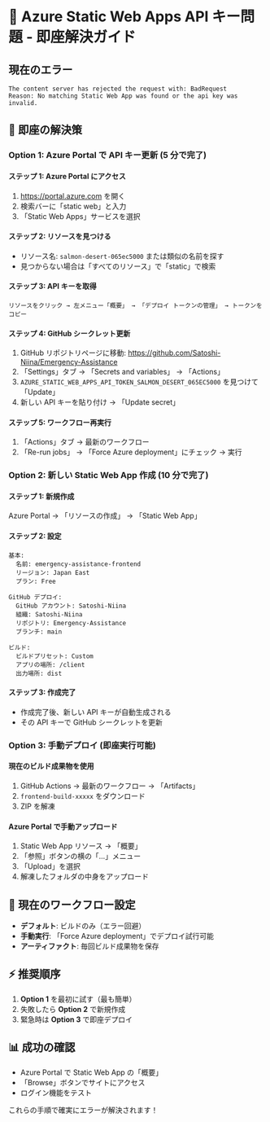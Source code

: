 # 🚨 Azure Static Web Apps API キー問題 - 即座解決ガイド

## 現在のエラー

```
The content server has rejected the request with: BadRequest
Reason: No matching Static Web App was found or the api key was invalid.
```

## 🎯 即座の解決策

### Option 1: Azure Portal で API キー更新 (5 分で完了)

#### ステップ 1: Azure Portal にアクセス

1. https://portal.azure.com を開く
2. 検索バーに「static web」と入力
3. 「Static Web Apps」サービスを選択

#### ステップ 2: リソースを見つける

- リソース名: `salmon-desert-065ec5000` または類似の名前を探す
- 見つからない場合は「すべてのリソース」で「static」で検索

#### ステップ 3: API キーを取得

```
リソースをクリック → 左メニュー「概要」 → 「デプロイ トークンの管理」 → トークンをコピー
```

#### ステップ 4: GitHub シークレット更新

1. GitHub リポジトリページに移動: https://github.com/Satoshi-Niina/Emergency-Assistance
2. 「Settings」タブ → 「Secrets and variables」 → 「Actions」
3. `AZURE_STATIC_WEB_APPS_API_TOKEN_SALMON_DESERT_065EC5000` を見つけて「Update」
4. 新しい API キーを貼り付け → 「Update secret」

#### ステップ 5: ワークフロー再実行

1. 「Actions」タブ → 最新のワークフロー
2. 「Re-run jobs」 → 「Force Azure deployment」にチェック → 実行

### Option 2: 新しい Static Web App 作成 (10 分で完了)

#### ステップ 1: 新規作成

Azure Portal → 「リソースの作成」 → 「Static Web App」

#### ステップ 2: 設定

```
基本:
  名前: emergency-assistance-frontend
  リージョン: Japan East
  プラン: Free

GitHub デプロイ:
  GitHub アカウント: Satoshi-Niina
  組織: Satoshi-Niina
  リポジトリ: Emergency-Assistance
  ブランチ: main

ビルド:
  ビルドプリセット: Custom
  アプリの場所: /client
  出力場所: dist
```

#### ステップ 3: 作成完了

- 作成完了後、新しい API キーが自動生成される
- その API キーで GitHub シークレットを更新

### Option 3: 手動デプロイ (即座実行可能)

#### 現在のビルド成果物を使用

1. GitHub Actions → 最新のワークフロー → 「Artifacts」
2. `frontend-build-xxxxx` をダウンロード
3. ZIP を解凍

#### Azure Portal で手動アップロード

1. Static Web App リソース → 「概要」
2. 「参照」ボタンの横の「...」メニュー
3. 「Upload」を選択
4. 解凍したフォルダの中身をアップロード

## 🔧 現在のワークフロー設定

- **デフォルト**: ビルドのみ（エラー回避）
- **手動実行**: 「Force Azure deployment」でデプロイ試行可能
- **アーティファクト**: 毎回ビルド成果物を保存

## ⚡ 推奨順序

1. **Option 1** を最初に試す（最も簡単）
2. 失敗したら **Option 2** で新規作成
3. 緊急時は **Option 3** で即座デプロイ

## 📊 成功の確認

- Azure Portal で Static Web App の「概要」
- 「Browse」ボタンでサイトにアクセス
- ログイン機能をテスト

これらの手順で確実にエラーが解決されます！
